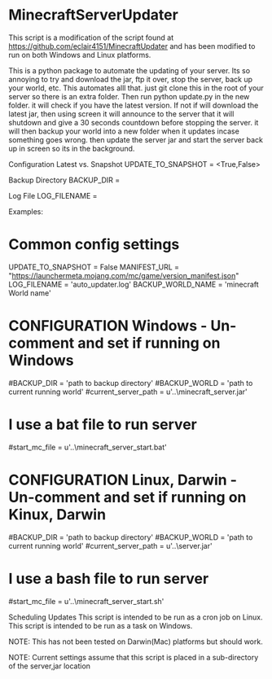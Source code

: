 # MinecraftServerUpdater

This script is a modification of the script found at https://github.com/eclair4151/MinecraftUpdater 
and has been modified to run on both Windows and Linux platforms. 

This is a python package to automate the updating of your server. Its so annoying to try and download the jar, ftp it over, stop the server, back up your world, etc. This automates alll that. just git clone this in the root of your server so there is an extra folder. Then run python update.py in the new folder. it will check if you have the latest version. If not if will download the latest jar, then using screen it will announce to the server that it will shutdown and give a 30 seconds countdown before stopping the server. it will then backup your world into a new folder when it updates incase something goes wrong. then update the server jar and start the server back up in screen so its in the background.

Configuration
Latest vs. Snapshot
UPDATE_TO_SNAPSHOT = <True,False>

Backup Directory
BACKUP_DIR =

Log File
LOG_FILENAME =

Examples:
# Common config settings 
UPDATE_TO_SNAPSHOT = False
MANIFEST_URL = "https://launchermeta.mojang.com/mc/game/version_manifest.json"
LOG_FILENAME = 'auto_updater.log'
BACKUP_WORLD_NAME = 'minecraft World name'

# CONFIGURATION Windows - Un-comment and set if running on Windows
#BACKUP_DIR = 'path to backup directory'
#BACKUP_WORLD = 'path to current running world'
#current_server_path = u'..\\minecraft_server.jar'
# I use a bat file to run server
#start_mc_file = u'..\\minecraft_server_start.bat'

# CONFIGURATION Linux, Darwin - Un-comment and set if running on Kinux, Darwin
#BACKUP_DIR = 'path to backup directory'
#BACKUP_WORLD = 'path to current running world'
#current_server_path = u'..\\server.jar'
# I use a bash file to run server
#start_mc_file = u'..\\minecraft_server_start.sh' 


Scheduling Updates
This script is intended to be run as a cron job on Linux.
This script is intended to be run as a task on Windows.

NOTE: This has not been tested on Darwin(Mac) platforms but should work.

NOTE: Current settings assume that this script is placed in a sub-directory of the server,jar location
